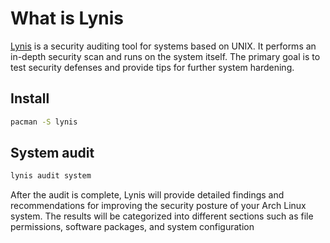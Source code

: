 # What is Lynis
[Lynis](https://github.com/CISOfy/Lynis) is a security auditing tool for systems based on UNIX. It performs an in-depth security scan and runs on the system itself. The primary goal is to test security defenses and provide tips for further system hardening. 

## Install
```bash
pacman -S lynis 
```

## System audit
```bash
lynis audit system
```

After the audit is complete, Lynis will provide detailed findings and recommendations for improving the security posture of your Arch Linux system. The results will be categorized into different sections such as file permissions, software packages, and system configuration
